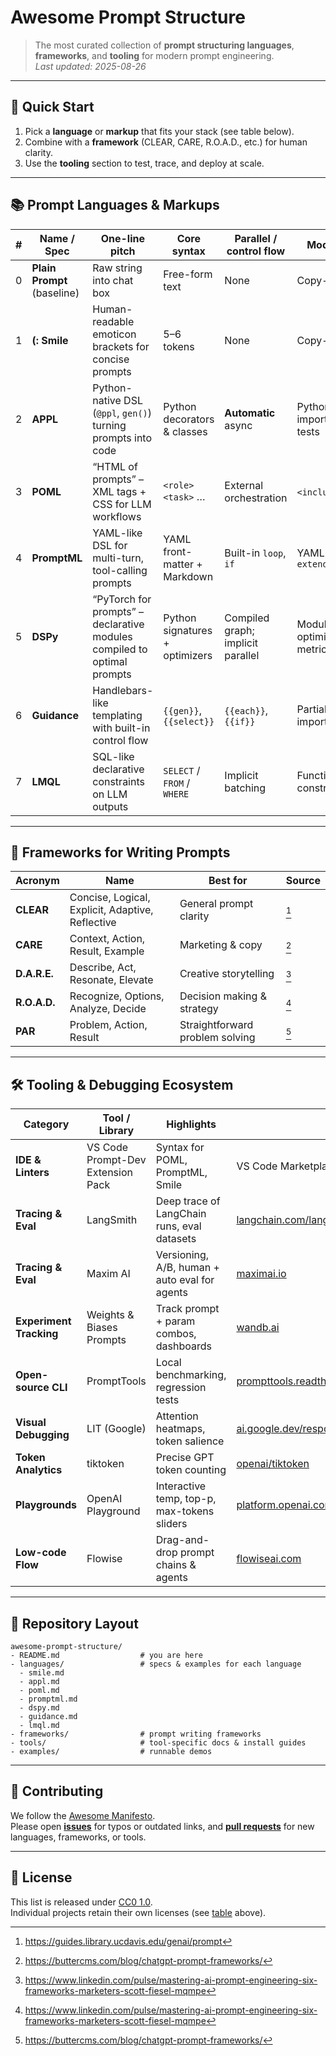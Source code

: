 # Awesome Prompt Structure  
> The most curated collection of **prompt structuring languages**, **frameworks**, and **tooling** for modern prompt engineering.  
_Last updated: 2025-08-26_

---

## 🚀 Quick Start
1. Pick a **language** or **markup** that fits your stack (see table below).  
2. Combine with a **framework** (CLEAR, CARE, R.O.A.D., etc.) for human clarity.  
3. Use the **tooling** section to test, trace, and deploy at scale.

---

## 📚 Prompt Languages & Markups

| # | Name / Spec | One-line pitch | Core syntax | Parallel / control flow | Modularity | Tooling & debugging | Audience | License |
|---|---|---|---|---|---|---|---|---|
| 0 | **Plain Prompt** (baseline) | Raw string into chat box | Free-form text | None | Copy-paste | Chat history | Everyone | n/a |
| 1 | **(: Smile** | Human-readable emoticon brackets for concise prompts | 5–6 tokens | None | Copy-paste | Human eyeballs | Non-coders, prompt engineers | [MIT](https://github.com/DrThomasAger/smile) |
| 2 | **APPL** | Python-native DSL (`@ppl`, `gen()`) turning prompts into code | Python decorators & classes | **Automatic** async | Python imports, unit tests | Full Python IDE | Python developers | [MIT](https://github.com/thunlp/APPL) |
| 3 | **POML** | “HTML of prompts” – XML tags + CSS for LLM workflows | `<role>` `<task>` … | External orchestration | `<include>`+SDK | VS Code ext, SDKs | Teams outgrowing plain text | [MIT](https://github.com/microsoft/poml-lang) |
| 4 | **PromptML** | YAML-like DSL for multi-turn, tool-calling prompts | YAML front-matter + Markdown | Built-in `loop`, `if` | YAML anchors, `extends` | CLI linter, VS Code ext | DevOps / AI-ops engineers | [Apache-2.0](https://github.com/IBM/promptml) |
| 5 | **DSPy** | “PyTorch for prompts” – declarative modules compiled to optimal prompts | Python signatures + optimizers | Compiled graph; implicit parallel | Modules, optimizers, metrics | PyTorch-style debugging | Researchers & production teams | [MIT](https://github.com/stanfordnlp/dspy) |
| 6 | **Guidance** | Handlebars-like templating with built-in control flow | `{{gen}}`, `{{select}}` | `{{each}}`, `{{if}}` | Partials, imports | Jupyter widgets | Data scientists | [MIT](https://github.com/guidance-ai/guidance) |
| 7 | **LMQL** | SQL-like declarative constraints on LLM outputs | `SELECT` / `FROM` / `WHERE` | Implicit batching | Functions, constraints | VS Code ext, debugger | PL researchers | [MIT](https://github.com/eth-sri/lmql) |

---

## 🧩 Frameworks for Writing Prompts

| Acronym | Name | Best for | Source |
|---|---|---|---|
| **CLEAR** | Concise, Logical, Explicit, Adaptive, Reflective | General prompt clarity | [^ucdavis] |
| **CARE** | Context, Action, Result, Example | Marketing & copy | [^buttercms] |
| **D.A.R.E.** | Describe, Act, Resonate, Elevate | Creative storytelling | [^linkedin] |
| **R.O.A.D.** | Recognize, Options, Analyze, Decide | Decision making & strategy | [^linkedin] |
| **PAR** | Problem, Action, Result | Straightforward problem solving | [^buttercms] |

[^ucdavis]: https://guides.library.ucdavis.edu/genai/prompt  
[^buttercms]: https://buttercms.com/blog/chatgpt-prompt-frameworks/  
[^linkedin]: https://www.linkedin.com/pulse/mastering-ai-prompt-engineering-six-frameworks-marketers-scott-fiesel-mqmpe  

---

## 🛠️ Tooling & Debugging Ecosystem

| Category | Tool / Library | Highlights | Link |
|---|---|---|---|
| **IDE & Linters** | VS Code Prompt-Dev Extension Pack | Syntax for POML, PromptML, Smile | VS Code Marketplace |
| **Tracing & Eval** | LangSmith | Deep trace of LangChain runs, eval datasets | [langchain.com/langsmith](https://langchain.com/langsmith) |
| **Tracing & Eval** | Maxim AI | Versioning, A/B, human + auto eval for agents | [maximai.io](https://maximai.io) |
| **Experiment Tracking** | Weights & Biases Prompts | Track prompt + param combos, dashboards | [wandb.ai](https://wandb.ai) |
| **Open-source CLI** | PromptTools | Local benchmarking, regression tests | [prompttools.readthedocs.io](https://prompttools.readthedocs.io) |
| **Visual Debugging** | LIT (Google) | Attention heatmaps, token salience | [ai.google.dev/responsible/docs/alignment/lit](https://ai.google.dev/responsible/docs/alignment/lit) |
| **Token Analytics** | tiktoken | Precise GPT token counting | [openai/tiktoken](https://github.com/openai/tiktoken) |
| **Playgrounds** | OpenAI Playground | Interactive temp, top-p, max-tokens sliders | [platform.openai.com/playground](https://platform.openai.com/playground) |
| **Low-code Flow** | Flowise | Drag-and-drop prompt chains & agents | [flowiseai.com](https://flowiseai.com) |

---

## 📁 Repository Layout


``` 
awesome-prompt-structure/
- README.md                  # you are here
- languages/                 # specs & examples for each language
  - smile.md
  - appl.md
  - poml.md
  - promptml.md
  - dspy.md
  - guidance.md
  - lmql.md
- frameworks/                # prompt writing frameworks
- tools/                     # tool-specific docs & install guides
- examples/                  # runnable demos
```
---

## 🤝 Contributing

We follow the [Awesome Manifesto](https://awesome.re).  
Please open **[issues](https://github.com/your-org/awesome-prompt-structure/issues)** for typos or outdated links, and **[pull requests](https://github.com/your-org/awesome-prompt-structure/pulls)** for new languages, frameworks, or tools.

---

## 📄 License

This list is released under [CC0 1.0](https://creativecommons.org/publicdomain/zero/1.0/).  
Individual projects retain their own licenses (see [table](#prompt-languages--markups) above).

